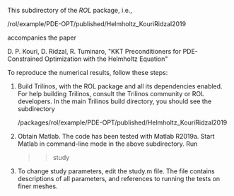 This subdirectory of the *ROL* package, i.e.,

/rol/example/PDE-OPT/published/Helmholtz_KouriRidzal2019

accompanies the paper

D. P. Kouri, D. Ridzal, R. Tuminaro, "KKT Preconditioners for
PDE-Constrained Optimization with the Helmholtz Equation"

To reproduce the numerical results, follow these steps:

1. Build Trilinos, with the ROL package and all its dependencies
   enabled.  For help building Trilinos, consult the Trilinos
   community or ROL developers.  In the main Trilinos build
   directory, you should see the subdirectory

   /packages/rol/example/PDE-OPT/published/Helmholtz_KouriRidzal2019

2. Obtain Matlab.  The code has been tested with Matlab R2019a.
   Start Matlab in command-line mode in the above subdirectory.
   Run
   >> study

3. To change study parameters, edit the study.m file.  The file
   contains descriptions of all parameters, and references to
   running the tests on finer meshes.

